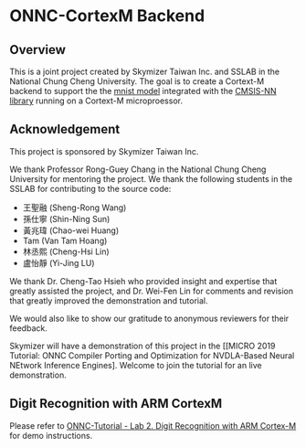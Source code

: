# ONNC-CortexM Backend

## Overview

This is a joint project created by Skymizer Taiwan Inc. and SSLAB in the National Chung Cheng University. The goal is to create a Cortext-M backend to support the the [mnist model](https://github.com/onnx/models/tree/master/vision/classification/mnist) integrated with the [CMSIS-NN library](https://github.com/ARM-software/CMSIS_5) running on a Cortext-M microproessor.


## Acknowledgement

This project is sponsored by Skymizer Taiwan Inc.

We thank Professor Rong-Guey Chang in the National Chung Cheng University for mentoring the project.
We thank the following students in the SSLAB for contributing to the source code:

* 王聖融 (Sheng-Rong Wang)
* 孫仕寧 (Shin-Ning Sun)
* 黃兆瑋 (Chao-wei Huang)
* Tam (Van Tam Hoang)
* 林丞熙 (Cheng-Hsi Lin)
* 盧怡靜 (Yi-Jing LU)

We thank Dr. Cheng-Tao Hsieh who provided insight and expertise that greatly assisted the project, and Dr. Wei-Fen Lin for comments and revision that greatly improved the demonstration and tutorial.

We would also like to show our gratitude to anonymous reviewers for their feedback.

Skymizer will have a demonstration of this project in the [\[MICRO 2019 Tutorial: ONNC Compiler Porting and Optimization for NVDLA-Based Neural NEtwork Inference Engines\]. Welcome to join the tutorial for an live demonstration. 

## Digit Recognition with ARM CortexM

Please refer to [ONNC-Tutorial - Lab 2. Digit Recognition with ARM Cortex-M](https://github.com/ONNC/onnc-tutorial/blob/master/lab_2_Digit_Recognition_with_ARM_CortexM/lab_2.md) for demo instructions. 